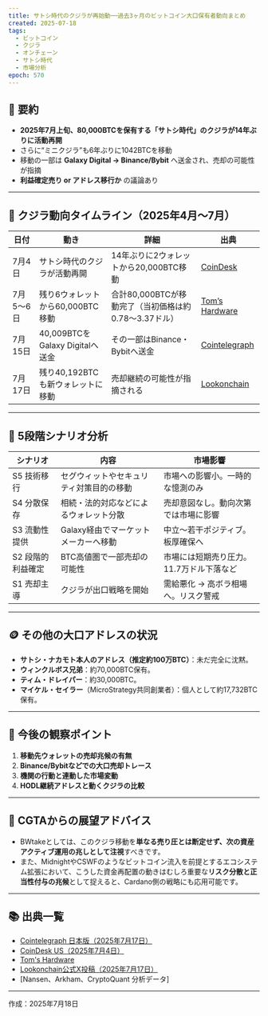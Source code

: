 ```yaml
---
title: サトシ時代のクジラが再始動──過去3ヶ月のビットコイン大口保有者動向まとめ
created: 2025-07-18
tags:
  - ビットコイン
  - クジラ
  - オンチェーン
  - サトシ時代
  - 市場分析
epoch: 570
---
```


## 📌 要約

- **2025年7月上旬、80,000BTCを保有する「サトシ時代」のクジラが14年ぶりに活動再開**
- さらに“ミニクジラ”も6年ぶりに1042BTCを移動
- 移動の一部は **Galaxy Digital → Binance/Bybit** へ送金され、売却の可能性が指摘
- **利益確定売り or アドレス移行か** の議論あり

---

## 🐋 クジラ動向タイムライン（2025年4月〜7月）

| 日付 | 動き | 詳細 | 出典 |
|------|------|------|------|
| 7月4日 | サトシ時代のクジラが活動再開 | 14年ぶりに2ウォレットから20,000BTC移動 | [CoinDesk](https://www.coindesk.com/markets/2025/07/04/bitcoin-whales-wake-up-from-14-year-slumber-to-move-over-usd2b-of-btc?utm_source=chatgpt.com) |
| 7月5〜6日 | 残り6ウォレットから60,000BTC移動 | 合計80,000BTCが移動完了（当初価格は約0.78〜3.37ドル） | [Tom’s Hardware](https://www.tomshardware.com/tech-industry/cryptocurrency/satoshi-era-bitcoin-investor-moves-usd8-billion-worth-of-crypto-after-14-years-80-000-btc-originally-bought-for-less-than-usd200-000?utm_source=chatgpt.com) |
| 7月15日 | 40,009BTCをGalaxy Digitalへ送金 | その一部はBinance・Bybitへ送金 | [Cointelegraph](https://jp.cointelegraph.com/news/massive-og-bitcoin-whale-shifts-btc-to-new-wallet?utm_source=chatgpt.com) |
| 7月17日 | 残り40,192BTCも新ウォレットに移動 | 売却継続の可能性が指摘される | [Lookonchain](https://x.com/lookonchain) |

---

## 🧠 5段階シナリオ分析

| シナリオ | 内容 | 市場影響 |
|----------|------|-----------|
| S5 技術移行 | セグウィットやセキュリティ対策目的の移動 | 市場への影響小。一時的な憶測のみ |
| S4 分散保存 | 相続・法的対応などによるウォレット分散 | 売却意図なし。動向次第では市場に影響 |
| S3 流動性提供 | Galaxy経由でマーケットメーカーへ移動 | 中立〜若干ポジティブ。板厚確保へ |
| S2 段階的利益確定 | BTC高値圏で一部売却の可能性 | 市場には短期売り圧力。11.7万ドル下落など |
| S1 売却主導 | クジラが出口戦略を開始 | 需給悪化 → 高ボラ相場へ。リスク警戒 |

---

## 🪙 その他の大口アドレスの状況

- **サトシ・ナカモト本人のアドレス（推定約100万BTC）**：未だ完全に沈黙。
- **ウィンクルボス兄弟**：約70,000BTC保有。
- **ティム・ドレイパー**：約30,000BTC。
- **マイケル・セイラー**（MicroStrategy共同創業者）：個人として約17,732BTC保有。

---

## 🔭 今後の観察ポイント

1. **移動先ウォレットの売却兆候の有無**
2. **Binance/Bybitなどでの大口売却トレース**
3. **機関の行動と連動した市場変動**
4. **HODL継続アドレスと動くクジラの比較**

---

## 🧩 CGTAからの展望アドバイス

- BWtakeとしては、このクジラ移動を**単なる売り圧とは断定せず、次の資産アクティブ運用の兆しとして注視**すべきです。
- また、MidnightやCSWFのようなビットコイン流入を前提とするエコシステム拡張において、こうした資金再配置の動きはむしろ重要な**リスク分散と正当性付与の兆候**として捉えると、Cardano側の戦略にも応用可能です。

---

## 📚 出典一覧

- [Cointelegraph 日本版（2025年7月17日）](https://jp.cointelegraph.com/news/massive-og-bitcoin-whale-shifts-btc-to-new-wallet?utm_source=chatgpt.com)
- [CoinDesk US（2025年7月4日）](https://www.coindesk.com/markets/2025/07/04/bitcoin-whales-wake-up-from-14-year-slumber-to-move-over-usd2b-of-btc?utm_source=chatgpt.com)
- [Tom's Hardware](https://www.tomshardware.com/tech-industry/cryptocurrency/satoshi-era-bitcoin-investor-moves-usd8-billion-worth-of-crypto-after-14-years-80-000-btc-originally-bought-for-less-than-usd200-000?utm_source=chatgpt.com)
- [Lookonchain公式X投稿（2025年7月17日）](https://x.com/lookonchain)
- [Nansen、Arkham、CryptoQuant 分析データ]

---


作成：2025年7月18日